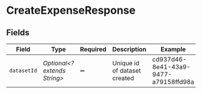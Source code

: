 # CreateExpenseResponse


## Fields

| Field                                | Type                                 | Required                             | Description                          | Example                              |
| ------------------------------------ | ------------------------------------ | ------------------------------------ | ------------------------------------ | ------------------------------------ |
| `datasetId`                          | *Optional<? extends String>*         | :heavy_minus_sign:                   | Unique id of dataset created         | cd937d46-8e41-43a9-9477-a79158ffd98a |